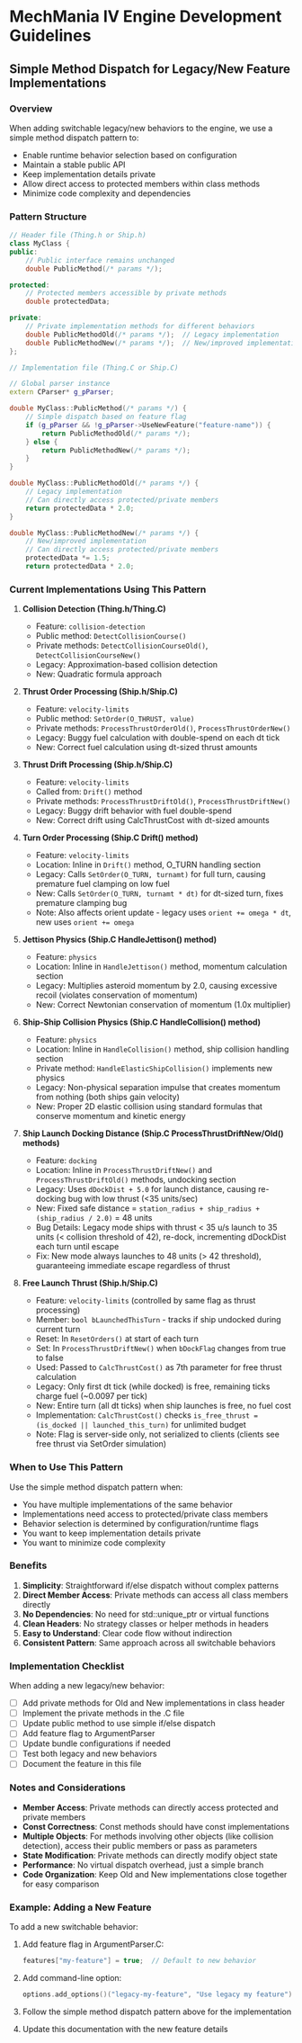 # MechMania IV Engine Development Guidelines

## Simple Method Dispatch for Legacy/New Feature Implementations

### Overview
When adding switchable legacy/new behaviors to the engine, we use a simple method dispatch pattern to:
- Enable runtime behavior selection based on configuration
- Maintain a stable public API
- Keep implementation details private
- Allow direct access to protected members within class methods
- Minimize code complexity and dependencies

### Pattern Structure

```cpp
// Header file (Thing.h or Ship.h)
class MyClass {
public:
    // Public interface remains unchanged
    double PublicMethod(/* params */);

protected:
    // Protected members accessible by private methods
    double protectedData;

private:
    // Private implementation methods for different behaviors
    double PublicMethodOld(/* params */);  // Legacy implementation
    double PublicMethodNew(/* params */);  // New/improved implementation
};

// Implementation file (Thing.C or Ship.C)

// Global parser instance
extern CParser* g_pParser;

double MyClass::PublicMethod(/* params */) {
    // Simple dispatch based on feature flag
    if (g_pParser && !g_pParser->UseNewFeature("feature-name")) {
        return PublicMethodOld(/* params */);
    } else {
        return PublicMethodNew(/* params */);
    }
}

double MyClass::PublicMethodOld(/* params */) {
    // Legacy implementation
    // Can directly access protected/private members
    return protectedData * 2.0;
}

double MyClass::PublicMethodNew(/* params */) {
    // New/improved implementation
    // Can directly access protected/private members
    protectedData *= 1.5;
    return protectedData * 2.0;
```

### Current Implementations Using This Pattern

1. **Collision Detection (Thing.h/Thing.C)**
   - Feature: `collision-detection`
   - Public method: `DetectCollisionCourse()`
   - Private methods: `DetectCollisionCourseOld()`, `DetectCollisionCourseNew()`
   - Legacy: Approximation-based collision detection
   - New: Quadratic formula approach

2. **Thrust Order Processing (Ship.h/Ship.C)**
   - Feature: `velocity-limits`
   - Public method: `SetOrder(O_THRUST, value)`
   - Private methods: `ProcessThrustOrderOld()`, `ProcessThrustOrderNew()`
   - Legacy: Buggy fuel calculation with double-spend on each dt tick
   - New: Correct fuel calculation using dt-sized thrust amounts

3. **Thrust Drift Processing (Ship.h/Ship.C)**
   - Feature: `velocity-limits`
   - Called from: `Drift()` method
   - Private methods: `ProcessThrustDriftOld()`, `ProcessThrustDriftNew()`
   - Legacy: Buggy drift behavior with fuel double-spend
   - New: Correct drift using CalcThrustCost with dt-sized amounts

4. **Turn Order Processing (Ship.C Drift() method)**
   - Feature: `velocity-limits`
   - Location: Inline in `Drift()` method, O_TURN handling section
   - Legacy: Calls `SetOrder(O_TURN, turnamt)` for full turn, causing premature fuel clamping on low fuel
   - New: Calls `SetOrder(O_TURN, turnamt * dt)` for dt-sized turn, fixes premature clamping bug
   - Note: Also affects orient update - legacy uses `orient += omega * dt`, new uses `orient += omega`

5. **Jettison Physics (Ship.C HandleJettison() method)**
   - Feature: `physics`
   - Location: Inline in `HandleJettison()` method, momentum calculation section
   - Legacy: Multiplies asteroid momentum by 2.0, causing excessive recoil (violates conservation of momentum)
   - New: Correct Newtonian conservation of momentum (1.0x multiplier)

6. **Ship-Ship Collision Physics (Ship.C HandleCollision() method)**
   - Feature: `physics`
   - Location: Inline in `HandleCollision()` method, ship collision handling section
   - Private method: `HandleElasticShipCollision()` implements new physics
   - Legacy: Non-physical separation impulse that creates momentum from nothing (both ships gain velocity)
   - New: Proper 2D elastic collision using standard formulas that conserve momentum and kinetic energy

7. **Ship Launch Docking Distance (Ship.C ProcessThrustDriftNew/Old() methods)**
   - Feature: `docking`
   - Location: Inline in `ProcessThrustDriftNew()` and `ProcessThrustDriftOld()` methods, undocking section
   - Legacy: Uses `dDockDist + 5.0` for launch distance, causing re-docking bug with low thrust (<35 units/sec)
   - New: Fixed safe distance = `station_radius + ship_radius + (ship_radius / 2.0)` = 48 units
   - Bug Details: Legacy mode ships with thrust < 35 u/s launch to 35 units (< collision threshold of 42), re-dock, incrementing dDockDist each turn until escape
   - Fix: New mode always launches to 48 units (> 42 threshold), guaranteeing immediate escape regardless of thrust

8. **Free Launch Thrust (Ship.h/Ship.C)**
   - Feature: `velocity-limits` (controlled by same flag as thrust processing)
   - Member: `bool bLaunchedThisTurn` - tracks if ship undocked during current turn
   - Reset: In `ResetOrders()` at start of each turn
   - Set: In `ProcessThrustDriftNew()` when `bDockFlag` changes from true to false
   - Used: Passed to `CalcThrustCost()` as 7th parameter for free thrust calculation
   - Legacy: Only first dt tick (while docked) is free, remaining ticks charge fuel (~0.0097 per tick)
   - New: Entire turn (all dt ticks) when ship launches is free, no fuel cost
   - Implementation: `CalcThrustCost()` checks `is_free_thrust = (is_docked || launched_this_turn)` for unlimited budget
   - Note: Flag is server-side only, not serialized to clients (clients see free thrust via SetOrder simulation)

### When to Use This Pattern

Use the simple method dispatch pattern when:
- You have multiple implementations of the same behavior
- Implementations need access to protected/private class members
- Behavior selection is determined by configuration/runtime flags
- You want to keep implementation details private
- You want to minimize code complexity

### Benefits

1. **Simplicity**: Straightforward if/else dispatch without complex patterns
2. **Direct Member Access**: Private methods can access all class members directly
3. **No Dependencies**: No need for std::unique_ptr or virtual functions
4. **Clean Headers**: No strategy classes or helper methods in headers
5. **Easy to Understand**: Clear code flow without indirection
6. **Consistent Pattern**: Same approach across all switchable behaviors

### Implementation Checklist

When adding a new legacy/new behavior:

- [ ] Add private methods for Old and New implementations in class header
- [ ] Implement the private methods in the .C file
- [ ] Update public method to use simple if/else dispatch
- [ ] Add feature flag to ArgumentParser
- [ ] Update bundle configurations if needed
- [ ] Test both legacy and new behaviors
- [ ] Document the feature in this file

### Notes and Considerations

- **Member Access**: Private methods can directly access protected and private members
- **Const Correctness**: Const methods should have const implementations
- **Multiple Objects**: For methods involving other objects (like collision detection), access their public members or pass as parameters
- **State Modification**: Private methods can directly modify object state
- **Performance**: No virtual dispatch overhead, just a simple branch
- **Code Organization**: Keep Old and New implementations close together for easy comparison

### Example: Adding a New Feature

To add a new switchable behavior:

1. Add feature flag in ArgumentParser.C:
   ```cpp
   features["my-feature"] = true;  // Default to new behavior
   ```

2. Add command-line option:
   ```cpp
   options.add_options()("legacy-my-feature", "Use legacy my feature");
   ```

3. Follow the simple method dispatch pattern above for the implementation

4. Update this documentation with the new feature details